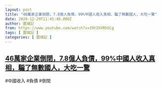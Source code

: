 ```yaml
---
layout: post
title: "46萬家企業倒閉，7.8億人負債，99%中國人收入真相，騙了無數國人，大吃一驚"
date: 2020-12-29T11:45:48.000Z
author: 圍城記
from: https://www.youtube.com/watch?v=39tIKVRhSCg
tags: [ 圍城記 ]
categories: [ 圍城記 ]
---
```

<!--1609242348000-->
[46萬家企業倒閉，7.8億人負債，99%中國人收入真相，騙了無數國人，大吃一驚](https://www.youtube.com/watch?v=39tIKVRhSCg)
------

<div>
#中國收入 #負債 #倒閉
</div>
